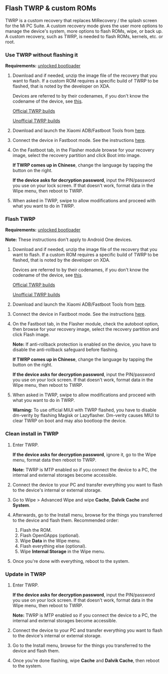## Flash TWRP & custom ROMs

TWRP is a custom recovery that replaces MiRecovery / the splash screen for the Mi PC Suite. A custom recovery mode gives the user more options to manage the device's system, more options to flash ROMs, wipe, or back up. A custom recovery, such as TWRP, is needed to flash ROMs, kernels, etc. or root.

### Use TWRP without flashing it

**Requirements:** [unlocked bootloader](Unlock_the_bootloader.md)

1. Download and if needed, unzip the image file of the recovery that you want to flash. If a custom ROM requires a specific build of TWRP to be flashed, that is noted by the developer on XDA.

    Devices are referred to by their codenames, if you don't know the codename of the device, see [this](https://i.imgur.com/Xsx69Qo.png).

    [Official TWRP builds](https://twrp.me/Devices/)

    [Unofficial TWRP builds](https://www.androidfilehost.com/?w=files&flid=50678)

2. Download and launch the Xiaomi ADB/Fastboot Tools from [here](Tools_for_Xiaomi_devices.md).

3. Connect the device in Fastboot mode. See the instructions [here](https://saki-eu.github.io/XiaomiADBFastbootTools/).

4. On the Fastboot tab, in the Flasher module browse for your recovery image, select the recovery partition and click Boot into image.

    **If TWRP comes up in Chinese**, change the language by tapping the button on the right.

    **If the device asks for decryption password**, input the PIN/password you use on your lock screen. If that doesn't work, format data in the Wipe menu, then reboot to TWRP.

5. When asked in TWRP, swipe to allow modifications and proceed with what you want to do in TWRP.

### Flash TWRP

**Requirements:** [unlocked bootloader](Unlock_the_bootloader.md)

**Note:** These instructions don't apply to Android One devices.

1. Download and if needed, unzip the image file of the recovery that you want to flash. If a custom ROM requires a specific build of TWRP to be flashed, that is noted by the developer on XDA.

    Devices are referred to by their codenames, if you don't know the codename of the device, see [this](https://i.imgur.com/Xsx69Qo.png).

    [Official TWRP builds](https://twrp.me/Devices/)

    [Unofficial TWRP builds](https://www.androidfilehost.com/?w=files&flid=50678)

2. Download and launch the Xiaomi ADB/Fastboot Tools from [here](Tools_for_Xiaomi_devices.md).

3. Connect the device in Fastboot mode. See the instructions [here](https://saki-eu.github.io/XiaomiADBFastbootTools/).

4. On the Fastboot tab, in the Flasher module, check the autoboot option, then browse for your recovery image, select the recovery partition and click Flash image.

    **Note:** If anti-rollback protection is enabled on the device, you have to disable the anti-rollback safeguard before flashing.

    **If TWRP comes up in Chinese**, change the language by tapping the button on the right.

    **If the device asks for decryption password**, input the PIN/password you use on your lock screen. If that doesn't work, format data in the Wipe menu, then reboot to TWRP.

5. When asked in TWRP, swipe to allow modifications and proceed with what you want to do in TWRP.

    **Warning:** To use official MIUI with TWRP flashed, you have to disable dm-verity by flashing Magisk or Lazyflasher. Dm-verity causes MIUI to clear TWRP on boot and may also bootloop the device.

### Clean install in TWRP

1. Enter TWRP.

    **If the device asks for decryption password**, ignore it, go to the Wipe menu, format data then reboot to TWRP.

    **Note:** TWRP is MTP enabled so if you connect the device to a PC, the internal and external storages become accessible.

2. Connect the device to your PC and transfer everything you want to flash to the device's internal or external storage.

3. Go to Wipe > Advanced Wipe and wipe **Cache**, **Dalvik Cache** and **System**.

4. Afterwards, go to the Install menu, browse for the things you transferred to the device and flash them. Recommended order:

    1. Flash the ROM.
    2. Flash OpenGApps (optional).
    3. Wipe **Data** in the Wipe menu.
    4. Flash everything else (optional).
    5. Wipe **Internal Storage** in the Wipe menu.

5. Once you're done with everything, reboot to the system.

### Update in TWRP

1. Enter TWRP.

    **If the device asks for decryption password**, input the PIN/password you use on your lock screen. If that doesn't work, format data in the Wipe menu, then reboot to TWRP.

    **Note:** TWRP is MTP enabled so if you connect the device to a PC, the internal and external storages become accessible.

2. Connect the device to your PC and transfer everything you want to flash to the device's internal or external storage.

3. Go to the Install menu, browse for the things you transferred to the device and flash them.

4. Once you're done flashing, wipe **Cache** and **Dalvik Cache**, then reboot to the system.